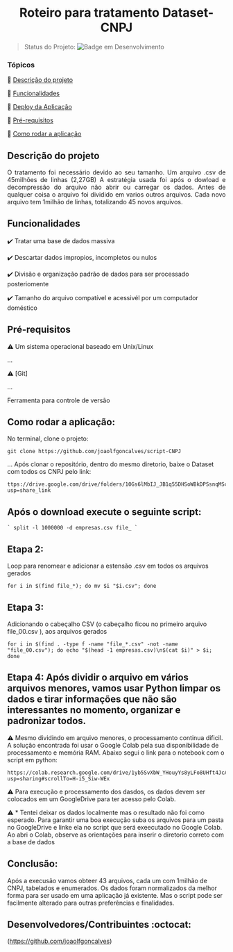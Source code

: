 <h1 align="center"> Roteiro para tratamento Dataset-CNPJ</h1>

> Status do Projeto: ![Badge em Desenvolvimento](http://img.shields.io/static/v1?label=STATUS&message=EM%20DESENVOLVIMENTO&color=GREEN&style=for-the-badge)

### Tópicos 

:small_blue_diamond: [Descrição do projeto](#descrição-do-projeto)

:small_blue_diamond: [Funcionalidades](#funcionalidades)

:small_blue_diamond: [Deploy da Aplicação](#deploy-da-aplicação-dash)

:small_blue_diamond: [Pré-requisitos](#pré-requisitos)

:small_blue_diamond: [Como rodar a aplicação](#como-rodar-a-aplicação-arrow_forward)

## Descrição do projeto 

<p align="justify">
  O tratamento foi necessário devido ao seu tamanho. Um arquivo .csv de
 45milhões de linhas (2,27GB)
 A estratégia usada foi após o dowload e decompressão do arquivo não 
 abrir ou carregar os dados. Antes de qualquer coisa o arquivo foi 
 dividido em varios outros arquivos. Cada novo arquivo tem 1milhão de 
 linhas, totalizando 45 novos arquivos.
</p>

## Funcionalidades

:heavy_check_mark: Tratar uma base de dados massiva

:heavy_check_mark: Descartar dados impropios, incompletos ou nulos

:heavy_check_mark: Divisão e organização padrão de dados para ser processado posteriomente

:heavy_check_mark: Tamanho do arquivo compatível e acessivél por um computador doméstico


## Pré-requisitos

:warning: Um sistema operacional baseado em Unix/Linux

...

:warning: [Git]

...

Ferramenta para controle de versão

## Como rodar a aplicação:

No terminal, clone o projeto: 

```
git clone https://github.com/joaolfgoncalves/script-CNPJ
```
... 
Após clonar o repositório, dentro do mesmo diretorio, baixe o  Dataset com todos os CNPJ pelo link:

```
ttps://drive.google.com/drive/folders/10Gs6lMbIJ_JB1q55DHSoWBkDPSsnqMSc?usp=share_link
```

## Após o download execute o seguinte script:

```
` split -l 1000000 -d empresas.csv file_ `
```

## Etapa 2: 
Loop para renomear e adicionar a estensão .csv em todos os arquivos gerados

`for i in $(find file_*); do mv $i "$i.csv"; done `

## Etapa 3:
Adicionando o cabeçalho CSV (o cabeçalho ficou no primeiro arquivo file_00.csv ), aos arquivos gerados  

`for i in $(find . -type f -name "file_*.csv" -not -name "file_00.csv");
    do echo "$(head -1 empresas.csv)\n$(cat $i)" > $i; done`

## Etapa 4: Após dividir o arquivo em vários arquivos menores, vamos usar Python limpar os dados e tirar informações que não são interessantes no momento, organizar e padronizar todos.

:warning: Mesmo dividindo em arquivo menores, o processamento continua dificil. A solução encontrada foi usar o Google Colab pela sua disponibilidade de processamento e memória RAM. Abaixo segui o link para o notebook com o script em python:

```
https://colab.research.google.com/drive/1yb5SvXbW_YHouyYs8yLFo8UHft4JcAFa?usp=sharing#scrollTo=H-i5_Siw-WEx
```

:warning: Para execução e processamento dos dasdos, os dados devem ser colocados em um GoogleDrive para ter acesso pelo Colab.

:warning: * Tentei deixar os dados localmente mas o resultado não foi como esperado. Para garantir uma boa execução suba os arquivos para um pasta no
GoogleDrive e linke ela no script que será exeecutado no Google Colab. Ao abri o Colab, observe as orientações para inserir o diretorio correto com a base de dados

## Conclusão: 
Após a execusão vamos obteer 43 arquivos, cada um com 1milhão de CNPJ, tabelados e enumerados.
Os dados foram normalizados da melhor forma para ser usado em uma aplicação já existente. Mas o script pode ser facilmente alterado para outras preferências e finalidades.
## Desenvolvedores/Contribuintes :octocat:
 
 (https://github.com/joaolfgoncalves)